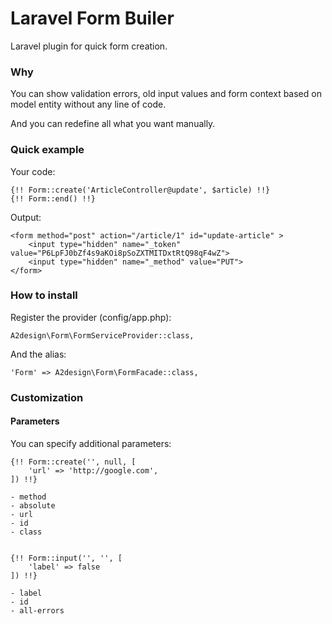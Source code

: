 # Laravel Form Builer

Laravel plugin for quick form creation. 

### Why

You can show validation errors, old input values and form context based on model entity without any line of code. 

And you can redefine all what you want manually.

### Quick example

Your code:

```
{!! Form::create('ArticleController@update', $article) !!}
{!! Form::end() !!}
```

Output:

```
<form method="post" action="/article/1" id="update-article" > 
    <input type="hidden" name="_token" value="P6LpFJ0bZf4s9aKOi8pSoZXTMITDxtRtQ98qF4wZ"> 
    <input type="hidden" name="_method" value="PUT"> 
</form>
```

### How to install

Register the provider (config/app.php):

```
A2design\Form\FormServiceProvider::class,
```

And the alias:

```
'Form' => A2design\Form\FormFacade::class,
```

### Customization

#### Parameters

You can specify additional parameters:

```
{!! Form::create('', null, [
    'url' => 'http://google.com',
]) !!}
```

    - method
    - absolute
    - url
    - id
    - class
```

{!! Form::input('', '', [
    'label' => false
]) !!}
```
    - label
    - id
    - all-errors